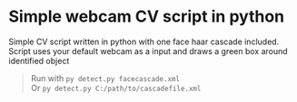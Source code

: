 # Simple webcam CV script in python
Simple CV script written in python with one face haar cascade included.
Script uses your default webcam as a input and draws a green box around identified object
> Run with `py detect.py facecascade.xml` <br>
> Or `py detect.py C:/path/to/cascadefile.xml` 